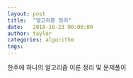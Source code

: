 ```yaml
---
layout: post
title:  "알고리즘 정리"
date:   2018-10-23 00:00:00
author: taylor
categories: algorithm
tags:	
---
```



한주에 하나의 알고리즘 이론 정리 및 문제풀이